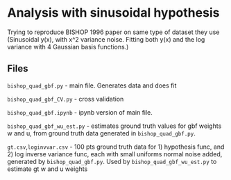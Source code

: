 # Analysis with sinusoidal hypothesis

Trying to reproduce BISHOP 1996 paper on same type of dataset they use (Sinusoidal y(x),
with x^2 variance noise. Fitting both y(x) and the log variance with 4 Gaussian basis
functions.)

## Files

`bishop_quad_gbf.py` - main file. Generates data and does fit

`bishop_quad_gbf_CV.py` - cross validation

`bishop_quad_gbf.ipynb` - ipynb version of main file.

`bishop_quad_gbf_wu_est.py` - estimates ground truth values for gbf weights w and u,
    from ground truth data generated in `bishop_quad_gbf.py`.

`gt.csv`,`loginvvar.csv` - 100 pts ground truth data for 1) hypothesis func, and 2) log
    inverse variance func, each with small uniforms normal noise added, generated by
    `bishop_quad_gbf.py`. Used by `bishop_quad_gbf_wu_est.py` to estimate gt w and u
    weights 

